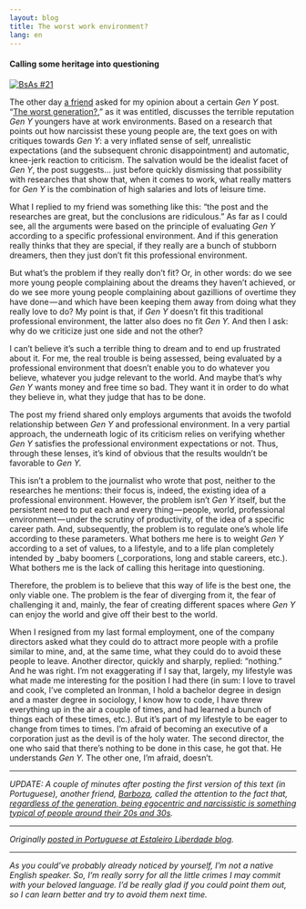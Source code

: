 ```yaml
---
layout: blog
title: The worst work environment?
lang: en
---
```


#### Calling some heritage into questioning

[![BsAs #21](https://farm2.staticflickr.com/1279/1062979198_a09723fba5_o.jpg)](https://www.flickr.com/photos/cuducos/1062979198/) 

The other day [a friend](http://www.behance.net/gabrielpontual) asked for my opinion about a certain _Gen Y_ post. “[The worst generation?](http://nypost.com/2010/05/10/the-worst-generation/),” as it was entitled, discusses the terrible reputation _Gen Y_ youngers have at work environments. Based on a research that points out how narcissist these young people are, the text goes on with critiques towards _Gen Y_: a very inflated sense of self, unrealistic expectations (and the subsequent chronic disappointment) and automatic, knee-jerk reaction to criticism. The salvation would be the idealist facet of _Gen Y_, the post suggests… just before quickly dismissing that possibility with researches that show that, when it comes to work, what really matters for _Gen Y_ is the combination of high salaries and lots of leisure time.

What I replied to my friend was something like this: “the post and the researches are great, but the conclusions are ridiculous.” As far as I could see, all the arguments were based on the principle of evaluating _Gen Y_ according to a specific professional environment. And if this generation really thinks that they are special, if they really are a bunch of stubborn dreamers, then they just don’t fit this professional environment.

But what’s the problem if they really don’t fit? Or, in other words: do we see more young people complaining about the dreams they haven’t achieved, or do we see more young people complaining about gazillions of overtime they have done — and which have been keeping them away from doing what they really love to do? My point is that, if _Gen Y_ doesn’t fit this traditional professional environment, the latter also does no fit _Gen Y._ And then I ask: why do we criticize just one side and not the other?

I can’t believe it’s such a terrible thing to dream and to end up frustrated about it. For me, the real trouble is being assessed, being evaluated by a professional environment that doesn’t enable you to do whatever you believe, whatever you judge relevant to the world. And maybe that’s why _Gen Y_ wants money and free time so bad. They want it in order to do what they believe in, what they judge that has to be done.

The post my friend shared only employs arguments that avoids the twofold relationship between _Gen Y_ and professional environment. In a very partial approach, the underneath logic of its criticism relies on verifying whether _Gen Y_ satisfies the professional environment expectations or not. Thus, through these lenses, it’s kind of obvious that the results wouldn’t be favorable to _Gen Y._

This isn’t a problem to the journalist who wrote that post, neither to the researches he mentions: their focus is, indeed, the existing idea of a professional environment. However, the problem isn’t _Gen Y_ itself, but the persistent need to put each and every thing — people, world, professional environment — under the scrutiny of productivity, of the idea of a specific career path. And, subsequently, the problem is to regulate one’s whole life according to these parameters. What bothers me here is to weight _Gen Y_ according to a set of values, to a lifestyle, and to a life plan completely intended by _baby boomers (_corporations, long and stable careers, etc.). What bothers me is the lack of calling this heritage into questioning.

Therefore, the problem is to believe that this way of life is the best one, the only viable one. The problem is the fear of diverging from it, the fear of challenging it and, mainly, the fear of creating different spaces where _Gen Y_ can enjoy the world and give off their best to the world.

When I resigned from my last formal employment, one of the company directors asked what they could do to attract more people with a profile similar to mine, and, at the same time, what they could do to avoid these people to leave. Another director, quickly and sharply, replied: “nothing.” And he was right. I’m not exaggerating if I say that, largely, my lifestyle was what made me interesting for the position I had there (in sum: I love to travel and cook, I’ve completed an Ironman, I hold a bachelor degree in design and a master degree in sociology, I know how to code, I have threw everything up in the air a couple of times, and had learned a bunch of things each of these times, etc.). But it’s part of my lifestyle to be eager to change from times to times. I’m afraid of becoming an executive of a corporation just as the devil is of the holy water. The second director, the one who said that there’s nothing to be done in this case, he got that. He understands _Gen Y._ The other one, I’m afraid, doesn’t.

* * *

_UPDATE: A couple of minutes after posting the first version of this text (in Portuguese), another friend, [Barboza](https://github.com/barboza), called the attention to the fact that, [regardless of the generation, being egocentric and narcissistic is something typical of people around their 20s and 30s](http://www.thewire.com/national/2013/05/me-generation-time/65054/)._

* * *

_Originally [posted in Portuguese at Estaleiro Liberdade blog](http://estaleiroliberdade.com.br/2013/10/o-pior-ambiente-de-trabalho-possivel/)._

* * *

_As you could’ve probably already noticed by yourself, I’m not a native English speaker. So, I’m really sorry for all the little crimes I may commit with your beloved language. I’d be really glad if you could point them out, so I can learn better and try to avoid them next time._

